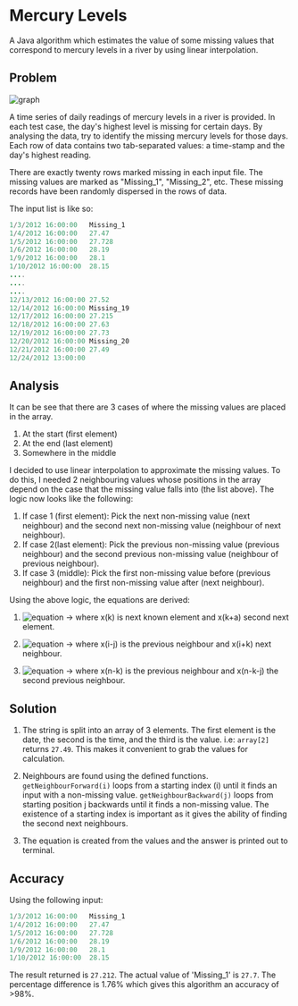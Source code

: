 # Mercury Levels

A Java algorithm which estimates the value of some missing values that correspond to mercury levels in a river by using linear interpolation.

## Problem

![graph](https://github.com/fadelgaber/Mercury_Levels/blob/master/levels_graph.png)

A time series of daily readings of mercury levels in a river is provided. In each test case, the day's highest level is missing for certain days. By analysing the data, try to identify the missing mercury levels for those days. Each row of data contains two tab-separated values: a time-stamp and the day's highest reading.

There are exactly twenty rows marked missing in each input file. The missing values are marked as "Missing_1", "Missing_2", etc. These missing records have been randomly dispersed in the rows of data.

The input list is like so:
```java
1/3/2012 16:00:00   Missing_1
1/4/2012 16:00:00   27.47
1/5/2012 16:00:00   27.728
1/6/2012 16:00:00   28.19
1/9/2012 16:00:00   28.1
1/10/2012 16:00:00  28.15
....
....
....
12/13/2012 16:00:00 27.52
12/14/2012 16:00:00 Missing_19
12/17/2012 16:00:00 27.215
12/18/2012 16:00:00 27.63
12/19/2012 16:00:00 27.73
12/20/2012 16:00:00 Missing_20
12/21/2012 16:00:00 27.49
12/24/2012 13:00:00 
```

## Analysis

It can be see that there are 3 cases of where the missing values are placed in the array.
1) At the start (first element)
2) At the end (last element)
3) Somewhere in the middle

I decided to use linear interpolation to approximate the missing values. To do this, I needed 2 neighbouring values whose positions in the array depend on the case that the missing value falls into (the list above). The logic now looks like the following:

1) If case 1 (first element): Pick the next non-missing value (next neighbour) and the second next non-missing value (neighbour of next neighbour).
2) If case 2(last element): Pick the previous non-missing value (previous neighbour) and the second previous non-missing value (neighbour of previous neighbour).
3) If case 3 (middle): Pick the first non-missing value before (previous neighbour) and the first non-missing value after (next neighbour).

Using the above logic, the equations are derived:

1) ![equation](https://latex.codecogs.com/gif.latex?x_{1}&space;=&space;x_{k}&space;-&space;\frac{&space;x_{a&plus;k}-&space;x_{k}&space;}{a}&space;*&space;k) -> where x(k) is next known element and x(k+a) second next element.


2) ![equation](https://latex.codecogs.com/gif.latex?x_{i}&space;=&space;x_{i-j}&space;&plus;&space;\frac{&space;x_{i&plus;k}-&space;x_{i-j}&space;}{k&plus;j}&space;*&space;j) -> where x(i-j) is the previous neighbour and x(i+k) next neighbour.

3) ![equation](https://latex.codecogs.com/gif.latex?x_{n}&space;=&space;x_{n-k}&space;&plus;&space;\frac{&space;x_{n-k}-&space;x_{n-k-j}&space;}{j}&space;*&space;k) -> where x(n-k) is the previous neighbour and x(n-k-j) the second previous neighbour.


## Solution
1. The string is split into an array of 3 elements. The first element is the date, the second is the time, and the third is the value. i.e: ```array[2]``` returns ```27.49```. This makes it convenient to grab the values for calculation.

2. Neighbours are found using the defined functions. ```getNeighbourForward(i)``` loops from a starting index (i) until it finds an input with a non-missing value. ```getNeighbourBackward(j)``` loops from starting position j backwards until it finds a non-missing value. The existence of a starting index is important as it gives the ability of finding the second next neighbours.

3. The equation is created from the values and the answer is printed out to terminal.

## Accuracy

Using the following input:

```java
1/3/2012 16:00:00   Missing_1
1/4/2012 16:00:00   27.47
1/5/2012 16:00:00   27.728
1/6/2012 16:00:00   28.19
1/9/2012 16:00:00   28.1
1/10/2012 16:00:00  28.15
```

The result returned is ```27.212```. The actual value of 'Missing_1' is ```27.7```. The percentage difference is 1.76% which gives this algorithm an accuracy of >98%.
